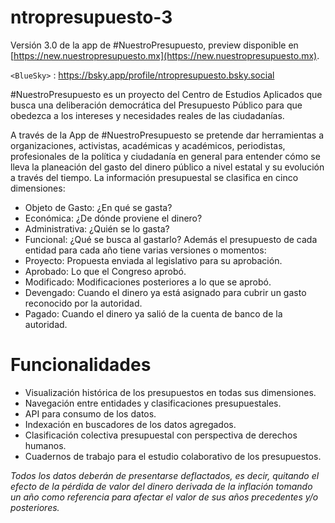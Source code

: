 # ntropresupuesto-3
Versión 3.0 de la app de #NuestroPresupuesto, preview disponible en [https://new.nuestropresupuesto.mx](https://new.nuestropresupuesto.mx).

`<BlueSky>` : <https://bsky.app/profile/ntropresupuesto.bsky.social>


#NuestroPresupuesto es un proyecto del Centro de Estudios Aplicados que busca una deliberación democrática del Presupuesto Público para que obedezca a los intereses y necesidades reales de las ciudadanías.

A través de la App de #NuestroPresupuesto se pretende dar herramientas a organizaciones, activistas, académicas y académicos, periodistas, profesionales de la política y ciudadanía en general para entender cómo se lleva la planeación del gasto del dinero público a nivel estatal y su evolución a través del tiempo.  La información presupuestal se clasifica en cinco dimensiones:
+ Objeto de Gasto: ¿En qué se gasta?
+ Económica: ¿De dónde proviene el dinero?
+ Administrativa: ¿Quién se lo gasta?
+ Funcional: ¿Qué se busca al gastarlo?
Además el presupuesto de cada entidad para cada año tiene varias versiones o momentos:
+ Proyecto: Propuesta enviada al legislativo para su aprobación.
+ Aprobado: Lo que el Congreso aprobó.
+ Modificado: Modificaciones posteriores a lo que se aprobó.
+ Devengado: Cuando el dinero ya está asignado para cubrir un gasto reconocido por la autoridad.
+ Pagado: Cuando el dinero ya salió de la cuenta de banco de la autoridad.

# Funcionalidades
- Visualización histórica de los presupuestos en todas sus dimensiones.
- Navegación entre entidades y clasificaciones presupuestales.
- API para consumo de los datos.
- Indexación en buscadores de los datos agregados.
- Clasificación colectiva presupuestal con perspectiva de derechos humanos.
- Cuadernos de trabajo para el estudio colaborativo de los presupuestos.

*Todos los datos deberán de presentarse deflactados, es decir, quitando el efecto de la pérdida de valor del dinero derivada de la inflación tomando un año como referencia para afectar el valor de sus años precedentes y/o posteriores.*
